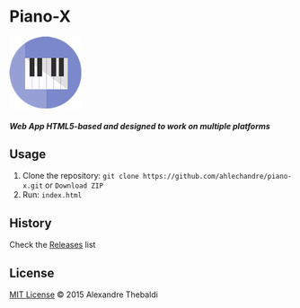 # Piano-X
![Piano-X icon](https://github.com/ahlechandre/piano-x/blob/master/public/icons/icon128x128.png)


##### Web App HTML5-based and designed to work on multiple platforms

## Usage
1. Clone the repository: ```git clone https://github.com/ahlechandre/piano-x.git``` or ```Download ZIP``` 
2. Run: ```index.html```

## History 

Check the [Releases](https://github.com/ahlechandre/piano-x/releases) list

## License

[MIT License](https://github.com/ahlechandre/piano-x/blob/master/LICENSE) © 2015 Alexandre Thebaldi 
